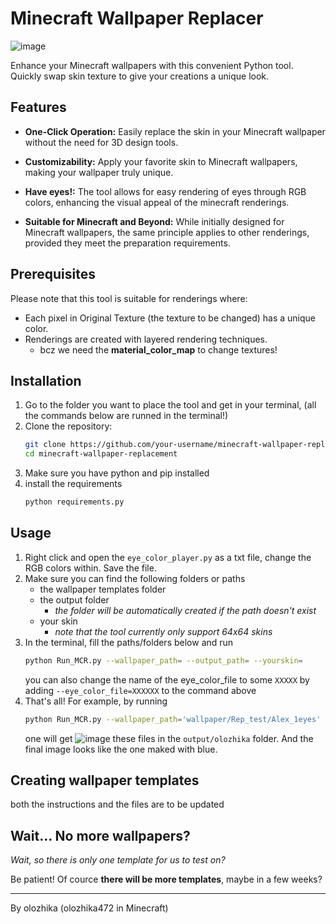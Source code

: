 # Minecraft Wallpaper Replacer

![image](https://github.com/olozhika/Minecraft_Wallpaper_Replacer/assets/37537943/aec1299d-bf21-47a7-bacf-85a7e410b4d3)

Enhance your Minecraft wallpapers with this convenient Python tool. Quickly swap skin texture to give your creations a unique look.

## Features

- **One-Click Operation:** Easily replace the skin in your Minecraft wallpaper without the need for 3D design tools.

- **Customizability:** Apply your favorite skin to Minecraft wallpapers, making your wallpaper truly unique.

- **Have eyes!:** The tool allows for easy rendering of eyes through RGB colors, enhancing the visual appeal of the minecraft renderings. 

- **Suitable for Minecraft and Beyond:** While initially designed for Minecraft wallpapers, the same principle applies to other renderings, provided they meet the preparation requirements.

## Prerequisites

Please note that this tool is suitable for renderings where:

- Each pixel in Original Texture (the texture to be changed) has a unique color.
- Renderings are created with layered rendering techniques.
  - bcz we need the **material_color_map** to change textures!

## Installation

1. Go to the folder you want to place the tool and get in your terminal, (all the commands below are runned in the terminal!)
2. Clone the repository:
   ```bash
   git clone https://github.com/your-username/minecraft-wallpaper-replacement.git
   cd minecraft-wallpaper-replacement
   ```
3. Make sure you have python and pip installed
4. install the requirements
   ```bash
   python requirements.py
   ```

## Usage

1. Right click and open the `eye_color_player.py` as a txt file, change the RGB colors within. Save the file. 
2. Make sure you can find the following folders or paths
   - the wallpaper templates folder
   - the output folder
     - *the folder will be automatically created if the path doesn't exist*
   - your skin
     - *note that the tool currently only support 64x64 skins*
3. In the terminal, fill the paths/folders below and run
   ```bash
   python Run_MCR.py --wallpaper_path= --output_path= --yourskin=
   ```
   you can also change the name of the eye_color_file to some `XXXXX` by adding `--eye_color_file=XXXXXX` to the command above
4. That's all!
   For example, by running
   ```bash
   python Run_MCR.py --wallpaper_path='wallpaper/Rep_test/Alex_1eyes' --output_path='output/olozhika' --yourskin='tex/olozhika472_NMO.png'
   ```
   one will get
   ![image](https://github.com/olozhika/Minecraft_Wallpaper_Replacer/assets/37537943/32a1b86f-dc42-4c85-a5ee-4d20759625f9)
   these files in the `output/olozhika` folder.
   And the final image looks like the one maked with blue. 
   
   
## Creating wallpaper templates

both the instructions and the files are to be updated

## Wait... No more wallpapers?

*Wait, so there is only one template for us to test on?*

Be patient! Of cource **there will be more templates**, maybe in a few weeks?

______
By olozhika (olozhika472 in Minecraft)
